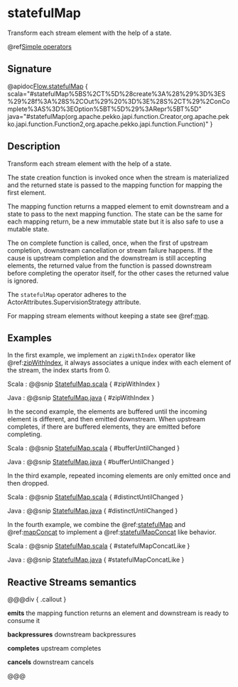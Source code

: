# statefulMap

Transform each stream element with the help of a state.

@ref[Simple operators](../index.md#simple-operators)

## Signature

@apidoc[Flow.statefulMap](Flow) { scala="#statefulMap%5BS%2CT%5D%28create%3A%28%29%3D%3ES%29%28f%3A%28S%2COut%29%20%3D%3E%28S%2CT%29%2ConComplete%3AS%3D%3EOption%5BT%5D%29%3ARepr%5BT%5D" java="#statefulMap(org.apache.pekko.japi.function.Creator,org.apache.pekko.japi.function.Function2,org.apache.pekko.japi.function.Function)" }

## Description

Transform each stream element with the help of a state. 

The state creation function is invoked once when the stream is materialized and the returned state is passed to the mapping function for mapping the first element. 

The mapping function returns a mapped element to emit downstream and a state to pass to the next mapping function. The state can be the same for each mapping return, be a new immutable state but it is also safe to use a mutable state.

The on complete function is called, once, when the first of upstream completion, downstream cancellation or stream failure happens. If the cause is upstream completion and the downstream is still accepting elements, the returned value from the function is passed downstream before completing the operator itself, for the other cases the returned value is ignored.

The `statefulMap` operator adheres to the
ActorAttributes.SupervisionStrategy attribute.

For mapping stream elements without keeping a state see @ref:[map](map.md).

## Examples

In the first example, we implement an `zipWithIndex` operator like @ref:[zipWithIndex](zipWithIndex.md), it always associates a unique index
with each element of the stream, the index starts from 0.

Scala
:  @@snip [StatefulMap.scala](/docs/src/test/scala/docs/stream/operators/flow/StatefulMap.scala) { #zipWithIndex }

Java
:   @@snip [StatefulMap.java](/docs/src/test/java/jdocs/stream/operators/flow/StatefulMap.java) { #zipWithIndex }



In the second example, the elements are buffered until the incoming element is different, and then emitted downstream.
When upstream completes, if there are buffered elements, they are emitted before completing.

Scala
:  @@snip [StatefulMap.scala](/docs/src/test/scala/docs/stream/operators/flow/StatefulMap.scala) { #bufferUntilChanged }

Java
:   @@snip [StatefulMap.java](/docs/src/test/java/jdocs/stream/operators/flow/StatefulMap.java) { #bufferUntilChanged }

In the third example, repeated incoming elements are only emitted once and then dropped.

Scala
:  @@snip [StatefulMap.scala](/docs/src/test/scala/docs/stream/operators/flow/StatefulMap.scala) { #distinctUntilChanged }

Java
:   @@snip [StatefulMap.java](/docs/src/test/java/jdocs/stream/operators/flow/StatefulMap.java) { #distinctUntilChanged }

In the fourth example, we combine the @ref:[statefulMap](statefulMap.md) and @ref:[mapConcat](mapConcat.md) to implement 
a @ref:[statefulMapConcat](statefulMapConcat.md) like behavior.

Scala
:  @@snip [StatefulMap.scala](/docs/src/test/scala/docs/stream/operators/flow/StatefulMap.scala) { #statefulMapConcatLike }

Java
:   @@snip [StatefulMap.java](/docs/src/test/java/jdocs/stream/operators/flow/StatefulMap.java) { #statefulMapConcatLike }


## Reactive Streams semantics

@@@div { .callout }

**emits** the mapping function returns an element and downstream is ready to consume it

**backpressures** downstream backpressures

**completes** upstream completes

**cancels** downstream cancels

@@@
